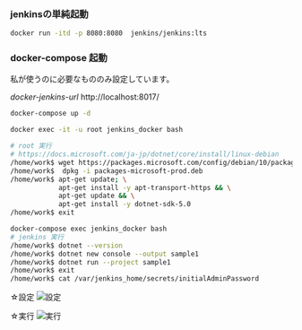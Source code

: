 ### jenkinsの単純起動

``` bash
docker run -itd -p 8080:8080  jenkins/jenkins:lts
``` 


### docker-compose 起動
私が使うのに必要なもののみ設定しています。


*docker-jenkins-url*
http://localhost:8017/

``` bash
docker-compose up -d 

docker exec -it -u root jenkins_docker bash

# root 実行
# https://docs.microsoft.com/ja-jp/dotnet/core/install/linux-debian
/home/work$ wget https://packages.microsoft.com/config/debian/10/packages-microsoft-prod.deb -O packages-microsoft-prod.deb
/home/work$  dpkg -i packages-microsoft-prod.deb
/home/work$ apt-get update; \
            apt-get install -y apt-transport-https && \
            apt-get update && \
            apt-get install -y dotnet-sdk-5.0
/home/work$ exit

docker-compose exec jenkins_docker bash
# jenkins 実行 
/home/work$ dotnet --version
/home/work$ dotnet new console --output sample1
/home/work$ dotnet run --project sample1
/home/work$ exit
/home/work$ cat /var/jenkins_home/secrets/initialAdminPassword
``` 

☆設定
![設定](\img\1_setting_build.PNG)

☆実行
![実行](\img\2_setting_build_done.PNG)

